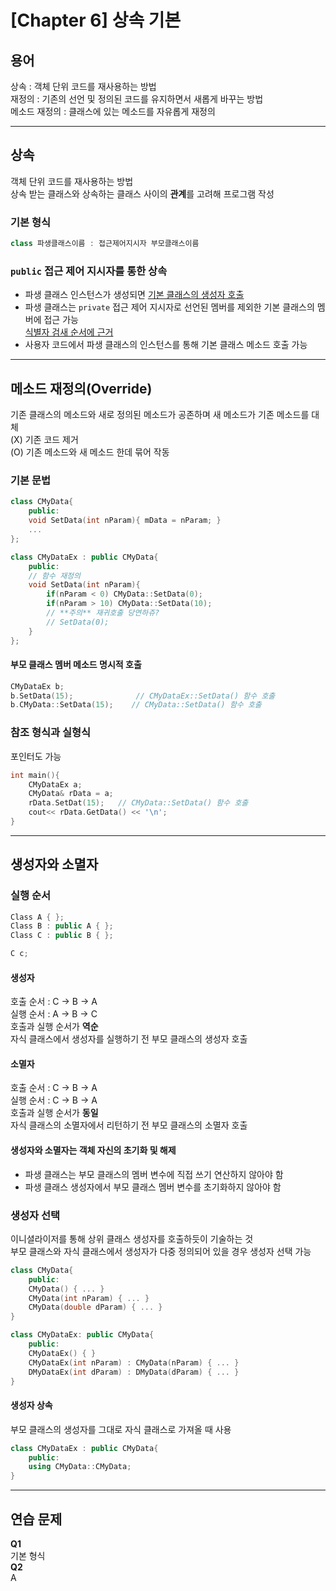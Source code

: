 # [Chapter 6] 상속 기본
## 용어
상속 : 객체 단위 코드를 재사용하는 방법    
재정의 : 기존의 선언 및 정의된 코드를 유지하면서 새롭게 바꾸는 방법   
메소드 재정의 : 클래스에 있는 메소드를 자유롭게 재정의    
* * *
## 상속
객체 단위 코드를 재사용하는 방법   
상속 받는 클래스와 상속하는 클래스 사이의 **관계**를 고려해 프로그램 작성
### 기본 형식   
```c++
class 파생클래스이름 : 접근제어지시자 부모클래스이름
```
### `public` 접근 제어 지시자를 통한 상속
* 파생 클래스 인스턴스가 생성되면 [기본 클래스의 생성자 호출](#생성자와-소멸자)   
* 파생 클래스는 `private` 접근 제어 지시자로 선언된 멤버를 제외한 기본 클래스의 멤버에 접근 가능    
    [식별자 검새 순서에 근거](./Chapter2.md/#식별자-검색-순서)
* 사용자 코드에서 파생 클래스의 인스턴스를 통해 기본 클래스 메소드 호출 가능   
* * *
## 메소드 재정의(Override)
기존 클래스의 메소드와 새로 정의된 메소드가 공존하며 새 메소드가 기존 메소드를 대체   
(X) 기존 코드 제거   
(O) 기존 메소드와 새 메소드 한데 묶어 작동   
### 기본 문법
```c++
class CMyData{
    public:
    void SetData(int nParam){ mData = nParam; }
    ...
};

class CMyDataEx : public CMyData{
    public:
    // 함수 재정의
    void SetData(int nParam){
        if(nParam < 0) CMyData::SetData(0);
        if(nParam > 10) CMyData::SetData(10);
        // **주의** 재귀호출 당연하쥬?
        // SetData(0);
    }
};
```
#### 부모 클래스 멤버 메소드 명시적 호출
```c++
CMyDataEx b;
b.SetData(15);              // CMyDataEx::SetData() 함수 호출
b.CMyData::SetData(15);    // CMyData::SetData() 함수 호출
```
### 참조 형식과 실형식
포인터도 가능
```c++
int main(){
    CMyDataEx a;
    CMyData& rData = a;
    rData.SetDat(15);   // CMyData::SetData() 함수 호출
    cout<< rData.GetData() << '\n';
}
```
* * *
## 생성자와 소멸자
### 실행 순서
```c++
Class A { };
Class B : public A { };
Class C : public B { };
```
```c++
C c;
```
#### 생성자
호출 순서 : C -> B -> A   
실행 순서 : A -> B -> C   
호출과 실행 순서가 **역순**   
자식 클래스에서 생성자를 실행하기 전 부모 클래스의 생성자 호출    
#### 소멸자
호출 순서 : C -> B -> A   
실행 순서 : C -> B -> A   
호출과 실행 순서가 **동일**   
자식 클래스의 소멸자에서 리턴하기 전 부모 클래스의 소멸자 호출    
#### 생성자와 소멸자는 객체 자신의 초기화 및 해제
* 파생 클래스는 부모 클래스의 멤버 변수에 직접 쓰기 연산하지 않아야 함
* 파생 클래스 생성자에서 부모 클래스 멤버 변수를 초기화하지 않아야 함
### 생성자 선택
이니셜라이저를 통해 상위 클래스 생성자를 호출하듯이 기술하는 것   
부모 클래스와 자식 클래스에서 생성자가 다중 정의되어 있을 경우 생성자 선택 가능   
```c++
class CMyData{
    public:
    CMyData() { ... }
    CMyData(int nParam) { ... }
    CMyData(double dParam) { ... }
}

class CMyDataEx: public CMyData{
    public:
    CMyDataEx() { }
    CMyDataEx(int nParam) : CMyData(nParam) { ... }
    DMyDataEx(int dParam) : DMyData(dParam) { ... }
}
```
#### 생성자 상속
부모 클래스의 생성자를 그대로 자식 클래스로 가져올 때 사용   
```c++
class CMyDataEx : public CMyData{
    public:
    using CMyData::CMyData;
}
```
* * *
## 연습 문제
**Q1**   
기본 형식      
**Q2**   
A   